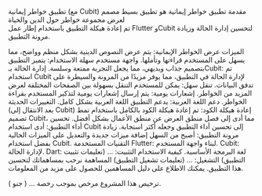 تطبيق خواطر إيمانية (مع Cubit)
مقدمة
تطبيق خواطر إيمانية هو تطبيق بسيط مصمم
لعرض
مجموعة خواطر حول الدين والحياة  
 تم إعادة هيكلة التطبيق باستخدام إطار عمل Flutter وCubit لتحسين إدارة الحالة وزيادة مرونة التطبيق.

الميزات
عرض الخواطر الإيمانية: يتم عرض النصوص الدينية بشكل منظم وواضح، مما يسهل على المستخدم قراءتها وتأملها.
واجهة مستخدم سهلة الاستخدام: يتميز التطبيق بتصميم جذاب وبديهي، مما يجعل التجربة ممتعة وسلسة.
إدارة الحالة بـCubit: تم استخدام Cubit لإدارة الحالة في التطبيق، مما يوفر مزيدًا من المرونة والسيطرة على تدفق البيانات.
تنقل سهل: يمكن للمستخدم التنقل بسهولة بين الصفحات المختلفة لعرض المزيد من الخواطر.
إشعارات يومية: يتم إرسال إشعارات يومية لتذكير المستخدم بقراءة الخواطر.
دعم اللغة العربية: يدعم التطبيق اللغة العربية بشكل كامل.
التغييرات الحديثة (بعد الانتقال إلى Cubit)
إعادة هيكلة الكود: تم إعادة هيكلة الكود بالكامل باستخدام نمط تصميم Cubit، مما أدى إلى فصل منطق العرض عن منطق الأعمال بشكل أفضل.
تحسين أداء التطبيق: أدى استخدام Cubit إلى تحسين أداء التطبيق وجعله أكثر استجابة.
زيادة مرونة التطبيق: أصبح من السهل إضافة ميزات جديدة والتعديل على الميزات الحالية بفضل استخدام Cubit.
التقنيات المستخدمة
Flutter: لبناء واجهة المستخدم.
Cubit: لإدارة الحالة.
Dart: لغة البرمجة الأساسية.
كيفية الاستخدام
التثبيت:
... (تعليمات تثبيت التطبيق)
التشغيل:
... (تعليمات تشغيل التطبيق)
المساهمة
نرحب بمساهماتك لتحسين هذا التطبيق. يمكنك الاطلاع على دليل المساهمين للحصول على مزيد من المعلومات.

ترخيص
هذا المشروع مرخص بموجب رخصة ... ( جنو ).